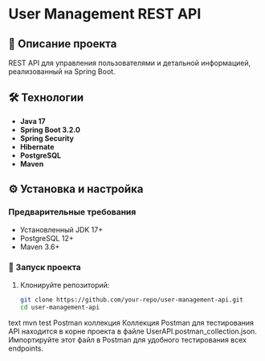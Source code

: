 # User Management REST API

## 📝 Описание проекта
REST API для управления пользователями и детальной информацией, реализованный на Spring Boot.

## 🛠 Технологии
- **Java 17**
- **Spring Boot 3.2.0**
- **Spring Security**
- **Hibernate**
- **PostgreSQL**
- **Maven**

## ⚙️ Установка и настройка

### Предварительные требования
- Установленный JDK 17+
- PostgreSQL 12+
- Maven 3.6+

### 🚀 Запуск проекта
1. Клонируйте репозиторий:
   ```bash
   git clone https://github.com/your-repo/user-management-api.git
   cd user-management-api
text
mvn test
Postman коллекция
Коллекция Postman для тестирования API находится в корне проекта в файле UserAPI.postman_collection.json. Импортируйте этот файл в Postman для удобного тестирования всех endpoints.
